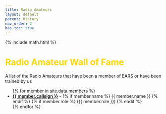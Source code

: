 ```yaml
---
title: Radio Amateurs
layout: default
parent: History
nav_order: 2
has_toc: true
---
```


{% include math.html %}

<h1><b><span style="color:Gold">Radio Amateur Wall of Fame</span></b></h1>

A list of the Radio Amateurs that have been a member of EARS or have been trained by us

<ul>
{% for member in site.data.members %}
  <li>
    <b><a href="https://www.qrz.com/db/{{ member.callsign }}">{{ member.callsign }}</a></b> - {% if member.name %} {{ member.name }} {% endif %} {% if member.role %} ({{ member.role }}) {% endif %}
  </li>
{% endfor %}
</ul>
